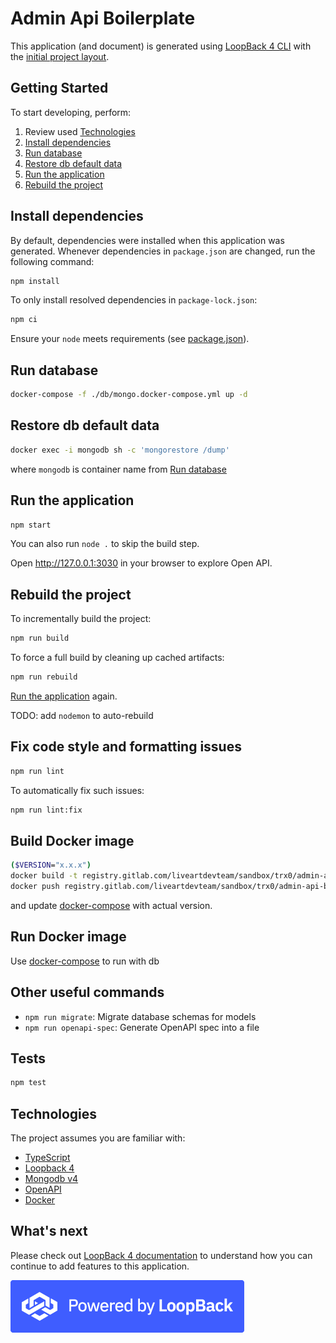 # Admin Api Boilerplate

This application (and document) is generated using [LoopBack 4 CLI](https://loopback.io/doc/en/lb4/Command-line-interface.html) with the
[initial project layout](https://loopback.io/doc/en/lb4/Loopback-application-layout.html).

## Getting Started

To start developing, perform:

1. Review used [Technologies](#technologies)
2. [Install dependencies](#install-dependencies)
3. [Run database](#run-the-application)
4. [Restore db default data](#restore-db-default-data)
5. [Run the application](#run-the-application)
6. [Rebuild the project](#rebuild-the-project)

## Install dependencies

By default, dependencies were installed when this application was generated.
Whenever dependencies in `package.json` are changed, run the following command:

```sh
npm install
```

To only install resolved dependencies in `package-lock.json`:

```sh
npm ci
```

Ensure your `node` meets requirements (see [package.json](package.json)).

## Run database

```sh
docker-compose -f ./db/mongo.docker-compose.yml up -d
```

## Restore db default data

```sh
docker exec -i mongodb sh -c 'mongorestore /dump'
```

where `mongodb` is container name from [Run database](#run-database)

## Run the application

```sh
npm start
```

You can also run `node .` to skip the build step.

Open http://127.0.0.1:3030 in your browser to explore Open API.

## Rebuild the project

To incrementally build the project:

```sh
npm run build
```

To force a full build by cleaning up cached artifacts:

```sh
npm run rebuild
```

[Run the application](#run-the-application) again.

TODO: add `nodemon` to auto-rebuild

## Fix code style and formatting issues

```sh
npm run lint
```

To automatically fix such issues:

```sh
npm run lint:fix
```

## Build Docker image

```sh
($VERSION="x.x.x")
docker build -t registry.gitlab.com/liveartdevteam/sandbox/trx0/admin-api-boilerplate:$VERSION .
docker push registry.gitlab.com/liveartdevteam/sandbox/trx0/admin-api-boilerplate:$VERSION
```

and update [docker-compose](./docker-compose.yml) with actual version.

## Run Docker image

Use [docker-compose](./docker-compose.yml) to run with db

## Other useful commands

- `npm run migrate`: Migrate database schemas for models
- `npm run openapi-spec`: Generate OpenAPI spec into a file

## Tests

```sh
npm test
```

## Technologies

The project assumes you are familiar with:

- [TypeScript](https://www.typescriptlang.org/docs)
- [Loopback 4](https://loopback.io/doc/en/lb4/)
- [Mongodb v4](https://www.mongodb.com/docs/)
- [OpenAPI](https://www.openapis.org/what-is-openapi)
- [Docker](https://www.docker.com/)


## What's next

Please check out [LoopBack 4 documentation](https://loopback.io/doc/en/lb4/) to
understand how you can continue to add features to this application.

[![LoopBack](<https://github.com/loopbackio/loopback-next/raw/master/docs/site/imgs/branding/Powered-by-LoopBack-Badge-(blue)-@2x.png>)](http://loopback.io/)
